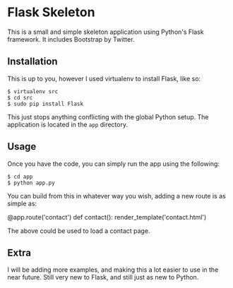 # Flask Skeleton

This is a small and simple skeleton application using Python's Flask framework. It includes Bootstrap by Twitter.

## Installation
This is up to you, however I used virtualenv to install Flask, like so:

	$ virtualenv src
	$ cd src
	$ sudo pip install Flask

This just stops anything conflicting with the global Python setup. The application is located in the `app` directory.

## Usage
Once you have the code, you can simply run the app using the following:

	$ cd app
	$ python app.py

You can build from this in whatever way you wish, adding a new route is as simple as:

@app.route('contact')
def contact():
	render_template('contact.html')

The above could be used to load a contact page.

## Extra
I will be adding more examples, and making this a lot easier to use in the near future. Still very new to Flask, and still just as new to Python.
